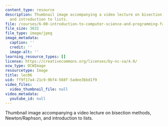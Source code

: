 ```yaml
---
content_type: resource
description: Thumbnail image accompanying a video lecture on bisection methods, Newton/Raphson,
  and introduction to lists.
file: /courses/6-00-introduction-to-computer-science-and-programming-fall-2008/ff9f17a421c99bf4568f5adee3bbd1f9_lec06.jpg
file_size: 3632
file_type: image/jpeg
image_metadata:
  caption: ''
  credit: ''
  image-alt: ''
learning_resource_types: []
license: https://creativecommons.org/licenses/by-nc-sa/4.0/
ocw_type: OCWImage
resourcetype: Image
title: lec06
uid: ff9f17a4-21c9-9bf4-568f-5adee3bbd1f9
video_files:
  video_thumbnail_file: null
video_metadata:
  youtube_id: null
---
```

Thumbnail image accompanying a video lecture on bisection methods, Newton/Raphson, and introduction to lists.